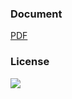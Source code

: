 ### Document
[PDF](https://db.tt/grXchAT1)

### License
![](https://raw.githubusercontent.com/longbiau/an-introduction-to-analysis/release/release-0.1/license/CC_BY-NC-SA.jpg?token=ABvxvVNoM0Q1y3oc0JHdoHXx_OZrjJ3Jks5WI0N-wA%3D%3D)

